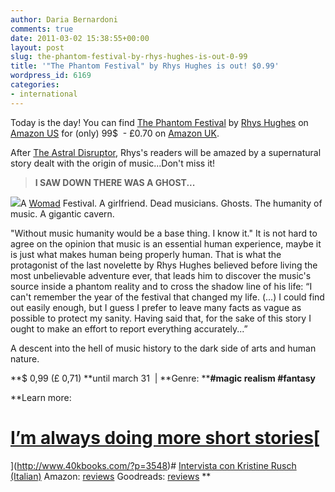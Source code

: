 ```yaml
---
author: Daria Bernardoni
comments: true
date: 2011-03-02 15:38:55+00:00
layout: post
slug: the-phantom-festival-by-rhys-hughes-is-out-0-99
title: '"The Phantom Festival" by Rhys Hughes is out! $0.99'
wordpress_id: 6169
categories:
- international
---
```


Today is the day! You can find [The Phantom Festival](http://www.amazon.com/The-Phantom-Festival-ebook/dp/B004Q7CJZW/ref=sr_1_4?ie=UTF8&qid=1299079736&sr=8-4) by [Rhys Hughes](http://www.40kbooks.com/?p=770) on [Amazon US](http://www.amazon.com/The-Phantom-Festival-ebook/dp/B004Q7CJZW/ref=sr_1_4?ie=UTF8&qid=1299079736&sr=8-4) for (only) 99$  - £0.70 on [Amazon UK](http://www.amazon.co.uk/The-Phantom-Festival/dp/B004Q7CJZW).

After [The Astral Disruptor](http://www.amazon.com/The-Astral-Disruptor-ebook/dp/B004CLYIQ0/ref=sr_1_1?ie=UTF8&m=A3KSZ402CI2EG1&s=digital-text&qid=1299079966&sr=1-1), Rhys's readers will be amazed by a supernatural story dealt with the origin of music...Don't miss it!


> 

> 
> **I SAW DOWN THERE WAS A GHOST...**
> 
> 
[![](http://www.40kbooks.com/wp-content/uploads/cover2-207x300.jpg)](http://www.amazon.com/The-Phantom-Festival-ebook/dp/B004Q7CJZW/ref=sr_1_4?ie=UTF8&qid=1299079736&sr=8-4)A [Womad](http://womad.org/) Festival.
A girlfriend. Dead musicians. Ghosts.
The humanity of music. A gigantic cavern.

"Without music humanity would be a base thing. I know it."
It is not hard to agree on the opinion that music is an essential human experience, maybe it is just what makes human being properly human. That is what the protagonist of the last novelette by Rhys Hughes believed before living the most unbelievable adventure ever, that leads him to discover the music's source inside a phantom reality and to cross the shadow line of his life: “I can't remember the year of the festival that changed my life. (...) I could find out easily enough, but I guess I prefer to leave many facts as vague as possible to protect my sanity. Having said that, for the sake of this story I ought to make an effort to report everything accurately...”

A descent into the hell of music history to the dark side of arts and human nature.

**$ 0,99 (£ 0,71) **until march 31  | **Genre: ****#magic realism #fantasy**

**Learn more:
# [I’m always doing more short stories](http://www.40kbooks.com/?p=1364)[
](http://www.40kbooks.com/?p=3548)# [Intervista con Kristine Rusch (Italian)](http://www.shenoir.com/kristine-kathryn-rusch-_sn_264.html#)
Amazon: [reviews](http://www.amazon.com/Except-The-Music-ebook/dp/B0042G009O/ref=sr_1_1?ie=UTF8&m=AG56TWVU5XWC2&s=digital-text&qid=1298918377&sr=1-1)
Goodreads: [reviews](http://www.goodreads.com/book/show/8687574-except-the-music) **
